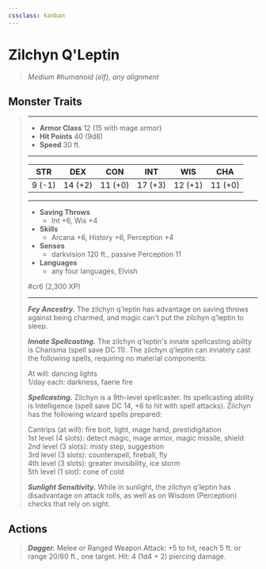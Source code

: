 ```yaml
---
cssclass: kanban
---
```


# Zilchyn Q'Leptin
>*Medium #humanoid (elf), any alignment*
## Monster Traits
>___
>- **Armor Class** 12 (15 with mage armor)
>- **Hit Points** 40 (9d8)
>- **Speed** 30 ft.
>___
>|STR|DEX|CON|INT|WIS|CHA|
>|:---:|:---:|:---:|:---:|:---:|:---:|
>|9 (-1)|14 (+2)|11 (+0)|17 (+3)|12 (+1)|11 (+0)|
>___
>- **Saving Throws**
>	 - Int +6, Wis +4
>- **Skills**
>	 - Arcana +6, History +6, Perception +4
>- **Senses**
>	 - darkvision 120 ft., passive Perception 11
>- **Languages**
>	 - any four languages, Elvish
>
> #cr6 (2,300 XP)
>___
>***Fey Ancestry.*** The zilchyn q'leptin has advantage on saving throws against being charmed, and magic can't put the zilchyn q'leptin to sleep.  
>
>***Innate Spellcasting.*** The zilchyn q'leptin's innate spellcasting ability is Charisma (spell save DC 11). The zilchyn q'leptin can innately cast the following spells, requiring no material components:  
>
>At will: dancing lights  
>1/day each: darkness, faerie fire  
>
>
>***Spellcasting.*** Zilchyn is a 9th-level spellcaster. Its spellcasting ability is Intelligence (spell save DC 14, +6 to hit with spell attacks). Zilchyn has the following wizard spells prepared:  
>
>Cantrips (at will): fire bolt, light, mage hand, prestidigitation  
>1st level (4 slots): detect magic, mage armor, magic missile, shield  
>2nd level (3 slots): misty step, suggestion  
>3rd level (3 slots): counterspell, fireball, fly  
>4th level (3 slots): greater invisibility, ice storm  
>5th level (1 slot): cone of cold  
>
>
>***Sunlight Sensitivity.*** While in sunlight, the zilchyn q'leptin has disadvantage on attack rolls, as well as on Wisdom (Perception) checks that rely on sight.  
>
## Actions
>***Dagger.*** Melee  or Ranged Weapon Attack: +5 to hit, reach 5 ft. or range 20/60 ft., one target. Hit: 4 (1d4 + 2) piercing damage.